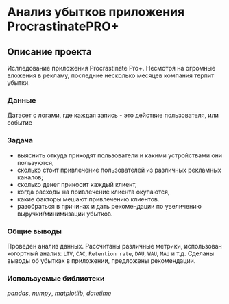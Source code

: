 # Анализ убытков приложения ProcrastinatePRO+

## Описание проекта

Ислледование приложения Procrastinate Pro+. Несмотря на огромные вложения в рекламу, последние несколько месяцев компания терпит убытки. 

### Данные

Датасет с логами, где каждая запись - это действие пользователя, или событие

### Задача

- выяснить откуда приходят пользователи и какими устройствами они пользуются,
- сколько стоит привлечение пользователей из различных рекламных каналов;
- сколько денег приносит каждый клиент,
- когда расходы на привлечение клиента окупаются,
- какие факторы мешают привлечению клиентов.
- разобраться в причинах и дать рекомендации по увеличению выручки/минимизации убытков.

### Общие выводы

Проведен анализ данных. Рассчитаны различные метрики, использован когортный анализ: `LTV`, `CAC`, `Retention
rate`, `DAU`, `WAU`, `MAU` и т.д. Сделаны выводы об убытках в приложении, предложены рекомендации.

### Используемые библиотеки
*pandas*, *numpy*, *matplotlib*, *datetime*
